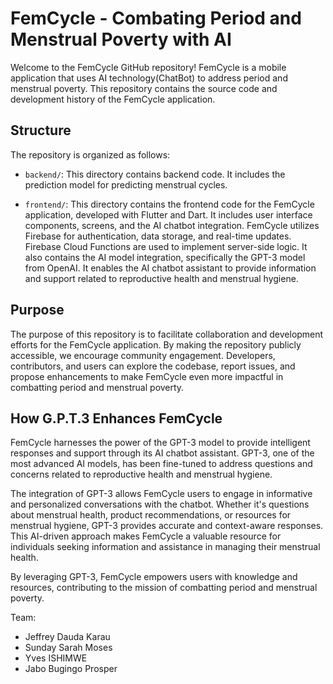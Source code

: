 # FemCycle - Combating Period and Menstrual Poverty with AI

Welcome to the FemCycle GitHub repository! FemCycle is a mobile application that uses AI technology(ChatBot) to address period and menstrual poverty. This repository contains the source code and development history of the FemCycle application.

## Structure

The repository is organized as follows:
- `backend/`: This directory contains backend code. It includes the prediction model for predicting menstrual cycles. 

- `frontend/`: This directory contains the frontend code for the FemCycle application, developed with Flutter and Dart. It includes user interface components, screens, and the AI chatbot integration. FemCycle utilizes Firebase for authentication, data storage, and real-time updates. Firebase Cloud Functions are used to implement server-side logic.
  It also contains the AI model integration, specifically the GPT-3 model from OpenAI. It enables the AI chatbot assistant to provide information and support related to reproductive health and menstrual hygiene.

## Purpose

The purpose of this repository is to facilitate collaboration and development efforts for the FemCycle application. By making the repository publicly accessible, we encourage community engagement. Developers, contributors, and users can explore the codebase, report issues, and propose enhancements to make FemCycle even more impactful in combatting period and menstrual poverty.

## How G.P.T.3 Enhances FemCycle

FemCycle harnesses the power of the GPT-3 model to provide intelligent responses and support through its AI chatbot assistant. GPT-3, one of the most advanced AI models, has been fine-tuned to address questions and concerns related to reproductive health and menstrual hygiene.

The integration of GPT-3 allows FemCycle users to engage in informative and personalized conversations with the chatbot. Whether it's questions about menstrual health, product recommendations, or resources for menstrual hygiene, GPT-3 provides accurate and context-aware responses. This AI-driven approach makes FemCycle a valuable resource for individuals seeking information and assistance in managing their menstrual health.

By leveraging GPT-3, FemCycle empowers users with knowledge and resources, contributing to the mission of combatting period and menstrual poverty.

Team:
- Jeffrey Dauda Karau
- Sunday Sarah Moses
- Yves ISHIMWE
- Jabo Bugingo Prosper
